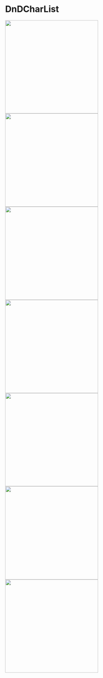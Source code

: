# DnDCharList

<img src="https://github.com/user-attachments/assets/7fc5d9b4-b652-4f9c-99b4-ee285bf92f2d" width="300">
<img src="https://github.com/user-attachments/assets/cefc5df4-f816-4fc6-bfaa-c34efa6527bd" width="300">
<img src="https://github.com/user-attachments/assets/8e97cdf2-4c50-4f6b-813f-4b46a22116be" width="300">
<img src="https://github.com/user-attachments/assets/7f07afad-52a8-4df2-96a1-76801949ec37" width="300">
<img src="https://github.com/user-attachments/assets/d20b9768-36f8-44e3-b1dd-399be1e18a5c" width="300">
<img src="https://github.com/user-attachments/assets/080941a2-a035-4a19-88b6-6183e10a0603" width="300">
<img src="https://github.com/user-attachments/assets/4a143672-6e88-46cf-8238-3e3dd17790ba" width="300">
